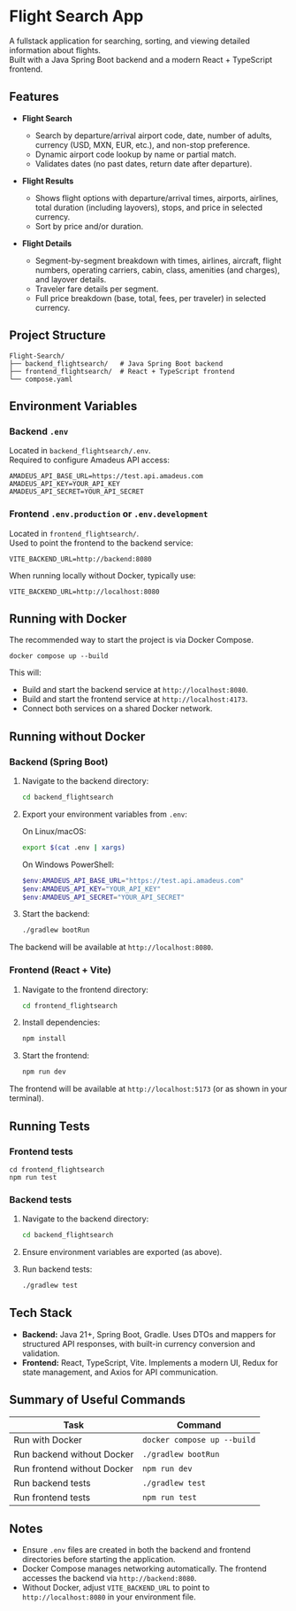 # Flight Search App

A fullstack application for searching, sorting, and viewing detailed information about flights.  
Built with a Java Spring Boot backend and a modern React + TypeScript frontend.

## Features

- **Flight Search**

  - Search by departure/arrival airport code, date, number of adults, currency (USD, MXN, EUR, etc.), and non-stop preference.
  - Dynamic airport code lookup by name or partial match.
  - Validates dates (no past dates, return date after departure).

- **Flight Results**

  - Shows flight options with departure/arrival times, airports, airlines, total duration (including layovers), stops, and price in selected currency.
  - Sort by price and/or duration.

- **Flight Details**
  - Segment-by-segment breakdown with times, airlines, aircraft, flight numbers, operating carriers, cabin, class, amenities (and charges), and layover details.
  - Traveler fare details per segment.
  - Full price breakdown (base, total, fees, per traveler) in selected currency.

## Project Structure

```
Flight-Search/
├── backend_flightsearch/   # Java Spring Boot backend
├── frontend_flightsearch/  # React + TypeScript frontend
└── compose.yaml
```

## Environment Variables

### Backend `.env`

Located in `backend_flightsearch/.env`.  
Required to configure Amadeus API access:

```
AMADEUS_API_BASE_URL=https://test.api.amadeus.com
AMADEUS_API_KEY=YOUR_API_KEY
AMADEUS_API_SECRET=YOUR_API_SECRET
```

### Frontend `.env.production` or `.env.development`

Located in `frontend_flightsearch/`.  
Used to point the frontend to the backend service:

```
VITE_BACKEND_URL=http://backend:8080
```

When running locally without Docker, typically use:

```
VITE_BACKEND_URL=http://localhost:8080
```

## Running with Docker

The recommended way to start the project is via Docker Compose.

```
docker compose up --build
```

This will:

- Build and start the backend service at `http://localhost:8080`.
- Build and start the frontend service at `http://localhost:4173`.
- Connect both services on a shared Docker network.

## Running without Docker

### Backend (Spring Boot)

1. Navigate to the backend directory:

   ```bash
   cd backend_flightsearch
   ```

2. Export your environment variables from `.env`:

   On Linux/macOS:

   ```bash
   export $(cat .env | xargs)
   ```

   On Windows PowerShell:

   ```powershell
   $env:AMADEUS_API_BASE_URL="https://test.api.amadeus.com"
   $env:AMADEUS_API_KEY="YOUR_API_KEY"
   $env:AMADEUS_API_SECRET="YOUR_API_SECRET"
   ```

3. Start the backend:

   ```bash
   ./gradlew bootRun
   ```

The backend will be available at `http://localhost:8080`.

### Frontend (React + Vite)

1. Navigate to the frontend directory:

   ```bash
   cd frontend_flightsearch
   ```

2. Install dependencies:

   ```bash
   npm install
   ```

3. Start the frontend:

   ```bash
   npm run dev
   ```

The frontend will be available at `http://localhost:5173` (or as shown in your terminal).

## Running Tests

### Frontend tests

```
cd frontend_flightsearch
npm run test
```

### Backend tests

1. Navigate to the backend directory:

   ```bash
   cd backend_flightsearch
   ```

2. Ensure environment variables are exported (as above).

3. Run backend tests:

   ```bash
   ./gradlew test
   ```

## Tech Stack

- **Backend:** Java 21+, Spring Boot, Gradle. Uses DTOs and mappers for structured API responses, with built-in currency conversion and validation.
- **Frontend:** React, TypeScript, Vite. Implements a modern UI, Redux for state management, and Axios for API communication.

## Summary of Useful Commands

| Task                        | Command                     |
| --------------------------- | --------------------------- |
| Run with Docker             | `docker compose up --build` |
| Run backend without Docker  | `./gradlew bootRun`         |
| Run frontend without Docker | `npm run dev`               |
| Run backend tests           | `./gradlew test`            |
| Run frontend tests          | `npm run test`              |

## Notes

- Ensure `.env` files are created in both the backend and frontend directories before starting the application.
- Docker Compose manages networking automatically. The frontend accesses the backend via `http://backend:8080`.
- Without Docker, adjust `VITE_BACKEND_URL` to point to `http://localhost:8080` in your environment file.
